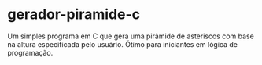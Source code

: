 # gerador-piramide-c
Um simples programa em C que gera uma pirâmide de asteriscos com base na altura especificada pelo usuário. Ótimo para iniciantes em lógica de programação.

